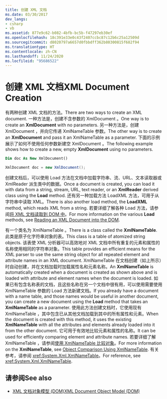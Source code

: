 ```yaml
---
title: 创建 XML 文档
ms.date: 03/30/2017
dev_langs:
- csharp
- vb
ms.assetid: 877e9c62-b082-4bfb-bc5b-f47297eb30ef
ms.openlocfilehash: 18c391e33e0c43f2407ccbc87c12b6c25a12509d
ms.sourcegitcommit: d8020797a6657d0fbbdff362b80300815f682f94
ms.translationtype: HT
ms.contentlocale: zh-CN
ms.lasthandoff: 11/24/2020
ms.locfileid: "95686522"
---
```

# <a name="xml-document-creation"></a><span data-ttu-id="078d1-102">创建 XML 文档</span><span class="sxs-lookup"><span data-stu-id="078d1-102">XML Document Creation</span></span>

<span data-ttu-id="078d1-103">有两种创建 XML 文档的方法。</span><span class="sxs-lookup"><span data-stu-id="078d1-103">There are two ways to create an XML document.</span></span> <span data-ttu-id="078d1-104">一种方法是，创建不含参数的 XmlDocument  。</span><span class="sxs-lookup"><span data-stu-id="078d1-104">One way is to create an **XmlDocument** with no parameters.</span></span> <span data-ttu-id="078d1-105">另一种方法是，创建 XmlDocument  ，并向它传递 XmlNameTable 参数。</span><span class="sxs-lookup"><span data-stu-id="078d1-105">The other way is to create an **XmlDocument** and pass it an XmlNameTable as a parameter.</span></span> <span data-ttu-id="078d1-106">下面的示例展示了如何不使用任何参数新建空 XmlDocument  。</span><span class="sxs-lookup"><span data-stu-id="078d1-106">The following example shows how to create a new, empty **XmlDocument** using no parameters.</span></span>  
  
```vb  
Dim doc As New XmlDocument()  
```  
  
```csharp  
XmlDocument doc = new XmlDocument();  
```  
  
 <span data-ttu-id="078d1-107">创建文档后，可以使用 Load  方法在文档中加载字符串、流、URL、文本读取器或 XmlReader  派生类中的数据。</span><span class="sxs-lookup"><span data-stu-id="078d1-107">Once a document is created, you can load it with data from a string, stream, URL, text reader, or an **XmlReader** derived class using the **Load** method.</span></span> <span data-ttu-id="078d1-108">还有另一种加载方法 LoadXML  方法，可用于从字符串中读取 XML。</span><span class="sxs-lookup"><span data-stu-id="078d1-108">There is also another load method, the **LoadXML** method, which reads XML from a string.</span></span> <span data-ttu-id="078d1-109">若要详细了解各种 Load  方法，请参阅[将 XML 文档读取到 DOM 中](reading-an-xml-document-into-the-dom.md)。</span><span class="sxs-lookup"><span data-stu-id="078d1-109">For more information on the various **Load** methods, see [Reading an XML Document into the DOM](reading-an-xml-document-into-the-dom.md).</span></span>  
  
 <span data-ttu-id="078d1-110">有一个类名为 XmlNameTable  。</span><span class="sxs-lookup"><span data-stu-id="078d1-110">There is a class called the **XmlNameTable**.</span></span> <span data-ttu-id="078d1-111">此类是原子化字符串对象的表。</span><span class="sxs-lookup"><span data-stu-id="078d1-111">This class is a table of atomized string objects.</span></span> <span data-ttu-id="078d1-112">该表使 XML 分析器可以高效地对 XML 文档中所有重复的元素和属性的名称使用相同的字符串对象。</span><span class="sxs-lookup"><span data-stu-id="078d1-112">This table provides an efficient means for the XML parser to use the same string object for all repeated element and attribute names in an XML document.</span></span> <span data-ttu-id="078d1-113">XmlNameTable  在文档创建（如上所示）时自动创建，并在文档加载时加载属性名和元素名称。</span><span class="sxs-lookup"><span data-stu-id="078d1-113">An **XmlNameTable** is automatically created when a document is created as shown above and is loaded with attribute and element names when the document is loaded.</span></span> <span data-ttu-id="078d1-114">如果已有包含名称表的文档，且这些名称在另一个文档中很有用，可以使用需要使用 XmlNameTable  参数的 Load  方法新建文档。</span><span class="sxs-lookup"><span data-stu-id="078d1-114">If you already have a document with a name table, and those names would be useful in another document, you can create a new document using the **Load** method that takes an **XmlNameTable** as a parameter.</span></span> <span data-ttu-id="078d1-115">使用此方法创建文档时，它使用现有 XmlNameTable  ，其中包含已从其他文档加载到其中的所有属性和元素。</span><span class="sxs-lookup"><span data-stu-id="078d1-115">When the document is created with this method, it uses the existing **XmlNameTable** with all the attributes and elements already loaded into it from the other document.</span></span> <span data-ttu-id="078d1-116">它可用于有效地比较元素和属性的名称。</span><span class="sxs-lookup"><span data-stu-id="078d1-116">It can be used for efficiently comparing element and attribute names.</span></span> <span data-ttu-id="078d1-117">若要详细了解 XmlNameTable  ，请参阅[使用 XmlNameTable 比较对象](object-comparison-using-xmlnametable.md)。</span><span class="sxs-lookup"><span data-stu-id="078d1-117">For more information on the **XmlNameTable**, see [Object Comparison Using XmlNameTable](object-comparison-using-xmlnametable.md).</span></span> <span data-ttu-id="078d1-118">有关参考，请参阅 <xref:System.Xml.XmlNameTable>。</span><span class="sxs-lookup"><span data-stu-id="078d1-118">For reference, see <xref:System.Xml.XmlNameTable>.</span></span>  
  
## <a name="see-also"></a><span data-ttu-id="078d1-119">请参阅</span><span class="sxs-lookup"><span data-stu-id="078d1-119">See also</span></span>

- [<span data-ttu-id="078d1-120">XML 文档对象模型 (DOM)</span><span class="sxs-lookup"><span data-stu-id="078d1-120">XML Document Object Model (DOM)</span></span>](xml-document-object-model-dom.md)
